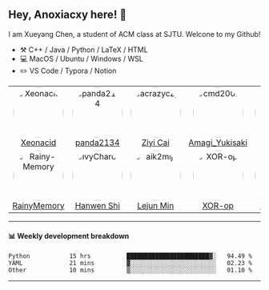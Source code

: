 <!--
**Anoxiacxy/Anoxiacxy** is a ✨ _special_ ✨ repository because its `README.md` (this file) appears on your GitHub profile.

Here are some ideas to get you started:

- 🔭 I’m currently working on ...
- 🌱 I’m currently learning ...
- 👯 I’m looking to collaborate on ...
- 🤔 I’m looking for help with ...
- 💬 Ask me about ...
- 📫 How to reach me: ...
- 😄 Pronouns: ...
- ⚡ Fun fact: ...
-->

## Hey, Anoxiacxy here! :wave:

I am Xueyang Chen, a student of ACM class at SJTU. Welcone to my Github!

-   :hammer_and_pick: C++ / Java / Python / LaTeX / HTML
-   :computer: MacOS / Ubuntu / Windows / WSL
-   :pencil2: VS Code / Typora / Notion



<!--
#### :sparkles: My followers
-->

<!--START_SECTION:top-followers-->
<table>
  <tr>
    <td align="center">
                    <a href="https://github.com/Xeonacid">
                    <img src="https://avatars2.githubusercontent.com/u/13995937" width="auto;" height="100px;" style="border-radius:100%;" overflow="hidden;" alt="Xeonacid"/>
                    </a>
                    <br />
                    <a href="https://github.com/Xeonacid">Xeonacid</a>
                    </td>
                    <td align="center">
                    <a href="https://github.com/panda2134">
                    <img src="https://avatars2.githubusercontent.com/u/7239200" width="auto;" height="100px;" style="border-radius:100%;" overflow="hidden;" alt="panda2134"/>
                    </a>
                    <br />
                    <a href="https://github.com/panda2134">panda2134</a>
                    </td>
                    <td align="center">
                    <a href="https://github.com/acrazyczy">
                    <img src="https://avatars2.githubusercontent.com/u/30522481" width="auto;" height="100px;" style="border-radius:100%;" overflow="hidden;" alt="acrazyczy"/>
                    </a>
                    <br />
                    <a href="https://github.com/acrazyczy">Ziyi Cai</a>
                    </td>
                    <td align="center">
                    <a href="https://github.com/cmd2001">
                    <img src="https://avatars2.githubusercontent.com/u/25078724" width="auto;" height="100px;" style="border-radius:100%;" overflow="hidden;" alt="cmd2001"/>
                    </a>
                    <br />
                    <a href="https://github.com/cmd2001">Amagi_Yukisaki</a>
                    </td>
                    <td align="center">
                    <a href="https://github.com/LibroWu">
                    <img src="https://avatars2.githubusercontent.com/u/73021519" width="auto;" height="100px;" style="border-radius:100%;" overflow="hidden;" alt="LibroWu"/>
                    </a>
                    <br />
                    <a href="https://github.com/LibroWu">Libro</a>
                    </td>
                    <td align="center">
                    <a href="https://github.com/cong258258">
                    <img src="https://avatars2.githubusercontent.com/u/40522050" width="auto;" height="100px;" style="border-radius:100%;" overflow="hidden;" alt="cong258258"/>
                    </a>
                    <br />
                    <a href="https://github.com/cong258258">Zhou Cong</a>
                    </td>
                    <td align="center">
                    <a href="https://github.com/SiriusNEO">
                    <img src="https://avatars2.githubusercontent.com/u/41781658" width="auto;" height="100px;" style="border-radius:100%;" overflow="hidden;" alt="SiriusNEO"/>
                    </a>
                    <br />
                    <a href="https://github.com/SiriusNEO">Chaosfan</a>
                    </td>
                  </tr>
  <tr>
    <td align="center">
                    <a href="https://github.com/Rainy-Memory">
                    <img src="https://avatars2.githubusercontent.com/u/74357442" width="auto;" height="100px;" style="border-radius:100%;" overflow="hidden;" alt="Rainy-Memory"/>
                    </a>
                    <br />
                    <a href="https://github.com/Rainy-Memory">RainyMemory</a>
                    </td>
                    <td align="center">
                    <a href="https://github.com/IvyCharon">
                    <img src="https://avatars2.githubusercontent.com/u/57755823" width="auto;" height="100px;" style="border-radius:100%;" overflow="hidden;" alt="IvyCharon"/>
                    </a>
                    <br />
                    <a href="https://github.com/IvyCharon">Hanwen Shi</a>
                    </td>
                    <td align="center">
                    <a href="https://github.com/aik2mlj">
                    <img src="https://avatars2.githubusercontent.com/u/53085155" width="auto;" height="100px;" style="border-radius:100%;" overflow="hidden;" alt="aik2mlj"/>
                    </a>
                    <br />
                    <a href="https://github.com/aik2mlj">Lejun Min</a>
                    </td>
                    <td align="center">
                    <a href="https://github.com/XOR-op">
                    <img src="https://avatars2.githubusercontent.com/u/17672363" width="auto;" height="100px;" style="border-radius:100%;" overflow="hidden;" alt="XOR-op"/>
                    </a>
                    <br />
                    <a href="https://github.com/XOR-op">XOR-op</a>
                    </td>
                    <td align="center">
                    <a href="https://github.com/Ubospica">
                    <img src="https://avatars2.githubusercontent.com/u/32952380" width="auto;" height="100px;" style="border-radius:100%;" overflow="hidden;" alt="Ubospica"/>
                    </a>
                    <br />
                    <a href="https://github.com/Ubospica">Yixin Dong</a>
                    </td>
                    <td align="center">
                    <a href="https://github.com/xmhuangzhen">
                    <img src="https://avatars2.githubusercontent.com/u/58294401" width="auto;" height="100px;" style="border-radius:100%;" overflow="hidden;" alt="xmhuangzhen"/>
                    </a>
                    <br />
                    <a href="https://github.com/xmhuangzhen">Zhen Huang</a>
                    </td>
                    <td align="center">
                    <a href="https://github.com/andy-yang-1">
                    <img src="https://avatars2.githubusercontent.com/u/73746844" width="auto;" height="100px;" style="border-radius:100%;" overflow="hidden;" alt="andy-yang-1"/>
                    </a>
                    <br />
                    <a href="https://github.com/andy-yang-1">andy_yang</a>
                    </td>
                  </tr>
</table>
<!--END_SECTION:top-followers-->

---

#### :bar_chart: Weekly development breakdown

<!--START_SECTION:waka-->

```text
Python           15 hrs          ███████████████████████▓░   94.49 %
YAML             21 mins         ▓░░░░░░░░░░░░░░░░░░░░░░░░   02.23 %
Other            10 mins         ▒░░░░░░░░░░░░░░░░░░░░░░░░   01.10 %
```

<!--END_SECTION:waka-->

---
